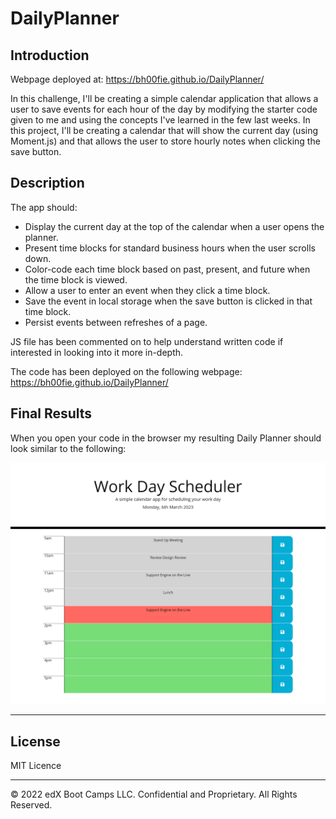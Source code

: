 # DailyPlanner

## Introduction

Webpage deployed at: https://bh00fie.github.io/DailyPlanner/

In this challenge, I'll be creating a simple calendar application that allows a user to save events for each hour of the day by modifying the starter code given to me and using the concepts I've learned in the few last weeks.
In this project, I'll be creating a calendar that will show the current day (using Moment.js) and that allows the user to store hourly notes when clicking the save button.

## Description

The app should:
- Display the current day at the top of the calendar when a user opens the planner. 
- Present time blocks for standard business hours when the user scrolls down.
- Color-code each time block based on past, present, and future when the time block is viewed.
- Allow a user to enter an event when they click a time block.
- Save the event in local storage when the save button is clicked in that time block.
- Persist events between refreshes of a page.

JS file has been commented on to help understand written code if interested in looking into it more in-depth.

The code has been deployed on the following webpage: https://bh00fie.github.io/DailyPlanner/

## Final Results
When you open your code in the browser my resulting Daily Planner should look similar to the following:

![Planner](images/calendar.png)


---

## License

MIT Licence

---

© 2022 edX Boot Camps LLC. Confidential and Proprietary. All Rights Reserved.